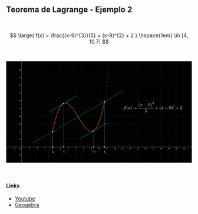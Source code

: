 ## Teorema de Lagrange - Ejemplo 2

<br>

$$
    \large{
        f(x) = \frac{(x-9)^{3}}{5} + (x-9)^{2} + 2
    }
    \hspace{1em}
    \in [4, 10.7]
$$

<br>

![Teorema de Lagrange ejemplo 2](Teorema-de-Lagrange-ej-2.svg)

<br>

#### Links

- [Youtube](https://www.youtube.com/watch?v=Z2jbjdW3jvE)
- [Geogebra](https://www.geogebra.org/calculator/ugtk3ewb)
